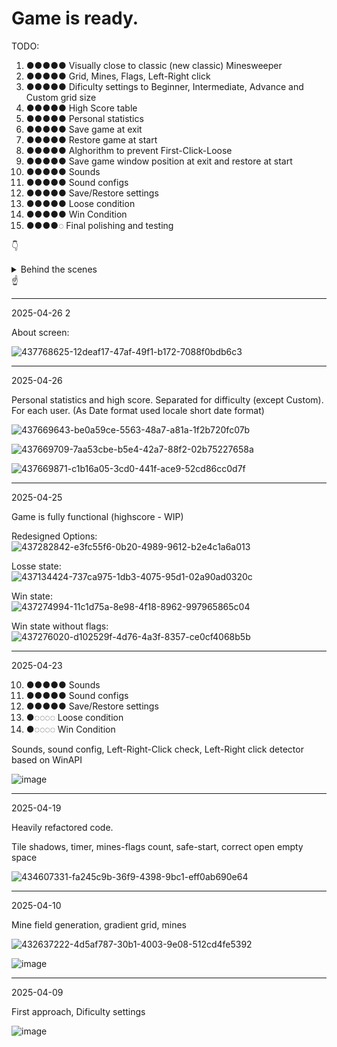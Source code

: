 
# Game is ready.

TODO:

1. ●●●●● Visually close to classic (new classic) Minesweeper
2. ●●●●● Grid, Mines, Flags, Left-Right click
3. ●●●●● Dificulty settings to Beginner, Intermediate, Advance and Custom grid size
4. ●●●●● High Score table 
5. ●●●●● Personal statistics
6. ●●●●● Save game at exit
7. ●●●●● Restore game at start
8. ●●●●● Alghorithm to prevent First-Click-Loose
9. ●●●●● Save game window position at exit and restore at start
10. ●●●●● Sounds 
11. ●●●●● Sound configs
12. ●●●●● Save/Restore settings
13. ●●●●● Loose condition
14. ●●●●● Win Condition
15. ●●●●◌ Final polishing and testing

👇
<details><summary>Behind the scenes</summary>

Gradient

A set of 30 images of varying brightness is used to display tiles. When the playing field is initialized, a Gradient Field is generated - it matches the size of the playing field and in each cell contains tile indices that will be used to draw the main field.
To build a rectangular gradient:
1. The sum of the length and width of the playing field is taken - we get a one-dimensional size onto which a set of 30 tiles is superimposed. To keep the playing field as dark as possible, if this size is less than 30, then it is used to index the tiles, and starts with the darkest one.
2. Having interpolated data, you can get gradient values ​​for the upper right and lower left corners.
3. The rest of the field is filled with sequential interpolation of each column.

![image](https://github.com/user-attachments/assets/b6bbf9e7-e1f4-4a06-88eb-b8c63026162f)

---

Safe first click

Initially, a draft field is created, the same size as the main playing field. Its center is found and, depending on the specified dimensions, a zone is created that is prohibited for generating mines. (for example, 1/5 of the field size, but not less than 3x3)
After this, the coordinates of all other cells are entered into the list.
Next, a random index is selected in the list. According to this index, coordinates are taken from the list and a mine is placed in them. The entry just selected is removed from the list.
The required number of times (depending on the total number of mines required for generation) is repeated in a cycle. This is guaranteed to create the required number of mines in the guaranteed time.
After this, the game goes into the first click wait mode.

![image](https://github.com/user-attachments/assets/db78c4f3-ae56-411a-baae-7ac3aeaedeee)

Let's say (for ease of explanation), the player clicked on a tile that is highlighted in color.

![image](https://github.com/user-attachments/assets/fbe02413-31b2-4901-9ce4-e3201e61881f)

For this place, the horizontal and vertical offset value is calculated and the entire draft field is rewritten into the playing field with this offset, placing a safe zone under the player's click.

![image](https://github.com/user-attachments/assets/54a06b1a-37ee-49dc-8705-9f129ced313b)

</details> 
☝️


---
2025-04-26 2<br/>

About screen:

![437768625-12deaf17-47af-49f1-b172-7088f0bdb6c3](https://github.com/user-attachments/assets/c3c16795-4c93-4c87-87dc-c46bf72f7b46)


---
2025-04-26<br/>

Personal statistics and high score. Separated for difficulty (except Custom). For each user.
(As Date format used locale short date format)

![437669643-be0a59ce-5563-48a7-a81a-1f2b720fc07b](https://github.com/user-attachments/assets/208534a6-180d-4d29-827b-b112e709bbc6)

![437669709-7aa53cbe-b5e4-42a7-88f2-02b75227658a](https://github.com/user-attachments/assets/46df9901-bc07-4699-b5d4-4110ae3f631f)

![437669871-c1b16a05-3cd0-441f-ace9-52cd86cc0d7f](https://github.com/user-attachments/assets/71d7618f-47da-4d9d-a214-9c5d1c0a9a2b)

---
2025-04-25<br/>

Game is fully functional (highscore - WIP)

Redesigned Options:<br/>
![437282842-e3fc55f6-0b20-4989-9612-b2e4c1a6a013](https://github.com/user-attachments/assets/5f6e4933-5404-4ec9-aa44-4adcc7e8ad14)

Losse state:<br/>
![437134424-737ca975-1db3-4075-95d1-02a90ad0320c](https://github.com/user-attachments/assets/667f977f-c076-437c-b43f-4bd608facf6f)

Win state:<br/>
![437274994-11c1d75a-8e98-4f18-8962-997965865c04](https://github.com/user-attachments/assets/bd39d148-7cd3-4e3f-80e9-d2bd89849375) 

Win state without flags:<br/>
![437276020-d102529f-4d76-4a3f-8357-ce0cf4068b5b](https://github.com/user-attachments/assets/3c726ed4-a1b7-4bdd-b8a9-f8a77685d9fb)

---
2025-04-23

10. ●●●●● Sounds 
11. ●●●●● Sound configs
12. ●●●●● Save/Restore settings
13. ●◌◌◌◌ Loose condition
14. ●◌◌◌◌ Win Condition

Sounds, sound config, Left-Right-Click check, Left-Right click detector based on WinAPI

![image](https://github.com/user-attachments/assets/e0c87cc7-3897-41ac-8eba-506cfa85862b)

---
2025-04-19

Heavily refactored code.

Tile shadows, timer, mines-flags count, safe-start, correct open empty space

![434607331-fa245c9b-36f9-4398-9bc1-eff0ab690e64](https://github.com/user-attachments/assets/a0eaaab8-3a0d-47d8-874b-9759554f7d50)



---
2025-04-10

Mine field generation, gradient grid, mines

![432637222-4d5af787-30b1-4003-9e08-512cd4fe5392](https://github.com/user-attachments/assets/3e0d726b-5b93-4090-919a-0123a9e0c00d)

![image](https://github.com/user-attachments/assets/01a0a8d2-98fe-46dc-a055-62963febc5f0)



---
2025-04-09

First approach, Dificulty settings

![image](https://github.com/user-attachments/assets/a5238e67-f7ca-4c59-a4a0-71afab9c47d3)
